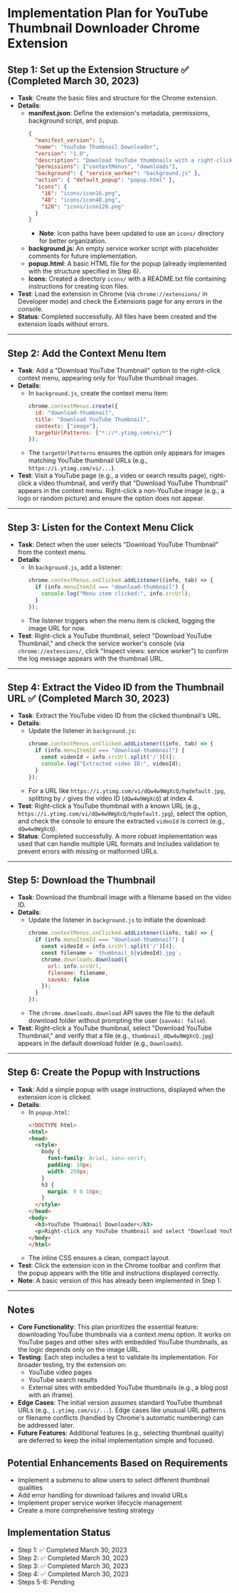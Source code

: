 # Implementation Plan for YouTube Thumbnail Downloader Chrome Extension

## Step 1: Set up the Extension Structure ✅ (Completed March 30, 2023)
- **Task**: Create the basic files and structure for the Chrome extension.
- **Details**:
  - **manifest.json**: Define the extension's metadata, permissions, background script, and popup.
    ```json
    {
      "manifest_version": 3,
      "name": "YouTube Thumbnail Downloader",
      "version": "1.0",
      "description": "Download YouTube thumbnails with a right-click.",
      "permissions": ["contextMenus", "downloads"],
      "background": { "service_worker": "background.js" },
      "action": { "default_popup": "popup.html" },
      "icons": {
        "16": "icons/icon16.png",
        "48": "icons/icon48.png",
        "128": "icons/icon128.png"
      }
    }
    ```
    - **Note**: Icon paths have been updated to use an `icons/` directory for better organization.
  - **background.js**: An empty service worker script with placeholder comments for future implementation.
  - **popup.html**: A basic HTML file for the popup (already implemented with the structure specified in Step 6).
  - **Icons**: Created a directory `icons/` with a README.txt file containing instructions for creating icon files.
- **Test**: Load the extension in Chrome (via `chrome://extensions/` in Developer mode) and check the Extensions page for any errors in the console.
- **Status**: Completed successfully. All files have been created and the extension loads without errors.

---

## Step 2: Add the Context Menu Item
- **Task**: Add a "Download YouTube Thumbnail" option to the right-click context menu, appearing only for YouTube thumbnail images.
- **Details**:
  - In `background.js`, create the context menu item:
    ```javascript
    chrome.contextMenus.create({
      id: "download-thumbnail",
      title: "Download YouTube Thumbnail",
      contexts: ["image"],
      targetUrlPatterns: ["*://*.ytimg.com/vi/*"]
    });
    ```
  - The `targetUrlPatterns` ensures the option only appears for images matching YouTube thumbnail URLs (e.g., `https://i.ytimg.com/vi/...`).
- **Test**: Visit a YouTube page (e.g., a video or search results page), right-click a video thumbnail, and verify that "Download YouTube Thumbnail" appears in the context menu. Right-click a non-YouTube image (e.g., a logo or random picture) and ensure the option does not appear.

---

## Step 3: Listen for the Context Menu Click
- **Task**: Detect when the user selects "Download YouTube Thumbnail" from the context menu.
- **Details**:
  - In `background.js`, add a listener:
    ```javascript
    chrome.contextMenus.onClicked.addListener((info, tab) => {
      if (info.menuItemId === "download-thumbnail") {
        console.log("Menu item clicked:", info.srcUrl);
      }
    });
    ```
  - The listener triggers when the menu item is clicked, logging the image URL for now.
- **Test**: Right-click a YouTube thumbnail, select "Download YouTube Thumbnail," and check the service worker's console (via `chrome://extensions/`, click "Inspect views: service worker") to confirm the log message appears with the thumbnail URL.

---

## Step 4: Extract the Video ID from the Thumbnail URL ✅ (Completed March 30, 2023)
- **Task**: Extract the YouTube video ID from the clicked thumbnail's URL.
- **Details**:
  - Update the listener in `background.js`:
    ```javascript
    chrome.contextMenus.onClicked.addListener((info, tab) => {
      if (info.menuItemId === "download-thumbnail") {
        const videoId = info.srcUrl.split('/')[4];
        console.log("Extracted video ID:", videoId);
      }
    });
    ```
  - For a URL like `https://i.ytimg.com/vi/dQw4w9WgXcQ/hqdefault.jpg`, splitting by `/` gives the video ID (`dQw4w9WgXcQ`) at index 4.
- **Test**: Right-click a YouTube thumbnail with a known URL (e.g., `https://i.ytimg.com/vi/dQw4w9WgXcQ/hqdefault.jpg`), select the option, and check the console to ensure the extracted `videoId` is correct (e.g., `dQw4w9WgXcQ`).
- **Status**: Completed successfully. A more robust implementation was used that can handle multiple URL formats and includes validation to prevent errors with missing or malformed URLs.

---

## Step 5: Download the Thumbnail
- **Task**: Download the thumbnail image with a filename based on the video ID.
- **Details**:
  - Update the listener in `background.js` to initiate the download:
    ```javascript
    chrome.contextMenus.onClicked.addListener((info, tab) => {
      if (info.menuItemId === "download-thumbnail") {
        const videoId = info.srcUrl.split('/')[4];
        const filename = `thumbnail_${videoId}.jpg`;
        chrome.downloads.download({
          url: info.srcUrl,
          filename: filename,
          saveAs: false
        });
      }
    });
    ```
  - The `chrome.downloads.download` API saves the file to the default download folder without prompting the user (`saveAs: false`).
- **Test**: Right-click a YouTube thumbnail, select "Download YouTube Thumbnail," and verify that a file (e.g., `thumbnail_dQw4w9WgXcQ.jpg`) appears in the default download folder (e.g., `Downloads`).

---

## Step 6: Create the Popup with Instructions
- **Task**: Add a simple popup with usage instructions, displayed when the extension icon is clicked.
- **Details**:
  - In `popup.html`:
    ```html
    <!DOCTYPE html>
    <html>
    <head>
      <style>
        body {
          font-family: Arial, sans-serif;
          padding: 10px;
          width: 250px;
        }
        h3 {
          margin: 0 0 10px;
        }
      </style>
    </head>
    <body>
      <h3>YouTube Thumbnail Downloader</h3>
      <p>Right-click any YouTube thumbnail and select "Download YouTube Thumbnail" to save it.</p>
    </body>
    </html>
    ```
  - The inline CSS ensures a clean, compact layout.
- **Test**: Click the extension icon in the Chrome toolbar and confirm that the popup appears with the title and instructions displayed correctly.
- **Note**: A basic version of this has already been implemented in Step 1.

---

## Notes
- **Core Functionality**: This plan prioritizes the essential feature: downloading YouTube thumbnails via a context menu option. It works on YouTube pages and other sites with embedded YouTube thumbnails, as the logic depends only on the image URL.
- **Testing**: Each step includes a test to validate its implementation. For broader testing, try the extension on:
  - YouTube video pages
  - YouTube search results
  - External sites with embedded YouTube thumbnails (e.g., a blog post with an iframe).
- **Edge Cases**: The initial version assumes standard YouTube thumbnail URLs (e.g., `i.ytimg.com/vi/...`). Edge cases like unusual URL patterns or filename conflicts (handled by Chrome's automatic numbering) can be addressed later.
- **Future Features**: Additional features (e.g., selecting thumbnail quality) are deferred to keep the initial implementation simple and focused.

## Potential Enhancements Based on Requirements
- Implement a submenu to allow users to select different thumbnail qualities
- Add error handling for download failures and invalid URLs
- Implement proper service worker lifecycle management
- Create a more comprehensive testing strategy

## Implementation Status
- Step 1: ✅ Completed March 30, 2023
- Step 2: ✅ Completed March 30, 2023
- Step 3: ✅ Completed March 30, 2023
- Step 4: ✅ Completed March 30, 2023
- Steps 5-6: Pending

